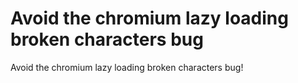 # Avoid the chromium lazy loading broken characters bug
Avoid the chromium lazy loading broken characters bug!

